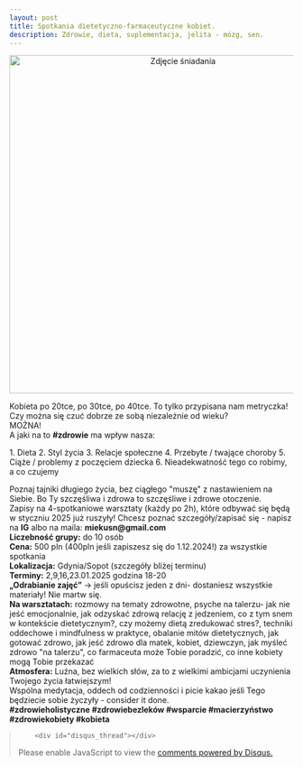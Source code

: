 ```yaml
---
layout: post
title: Spotkania dietetyczno-farmaceutyczne kobiet.
description: Zdrowie, dieta, suplementacja, jelita - mózg, sen.
---
```

<div style="text-align:center;">
    <img src="https://www.pharmabusters.pl/assets/images/styczen-image.jpg" alt="Zdjęcie śniadania" style="width:600px;" />
</div>

<p>Kobieta po 20tce, po 30tce, po 40tce. To tylko przypisana nam metryczka! Czy można się czuć dobrze ze sobą niezależnie od wieku? <br>
MOŻNA! <br>
A jaki na to <b>#zdrowie</b> ma wpływ nasza:
</p>
1. Dieta
2. Styl życia
3. Relacje społeczne
4. Przebyte / twające choroby
5. Ciąże / problemy z poczęciem dziecka
6. Nieadekwatność tego co robimy, a co czujemy

<p>Poznaj tajniki długiego życia, bez ciągłego "muszę" z nastawieniem na Siebie. Bo Ty szczęśliwa i zdrowa to szczęśliwe i zdrowe otoczenie. <br>
Zapisy na 4-spotkaniowe warsztaty (każdy po 2h), które odbywać się będą w styczniu 2025 już ruszyły! Chcesz poznać szczegóły/zapisać się - napisz na <b>IG</b> albo na maila: <b>miekusn@gmail.com</b><br>
<b>Liczebność grupy:</b>  do 10 osób <br>
<b>Cena:</b> 500 pln (400pln jeśli zapiszesz się do 1.12.2024!) za wszystkie spotkania <br>
<b>Lokalizacja:</b> Gdynia/Sopot (szczegóły bliżej terminu)<br>
<b>Terminy:</b> 2,9,16,23.01.2025 godzina 18-20 <br>
<b>„Odrabianie zajęć”</b> -> jeśli opuścisz jeden z dni- dostaniesz wszystkie materiały! Nie martw się.<br>
<b>Na warsztatach:</b> rozmowy na tematy zdrowotne, psyche na talerzu- jak nie jeść emocjonalnie, jak odzyskać zdrową relację z jedzeniem, co z tym snem w kontekście dietetycznym?, czy możemy dietą zredukować stres?, techniki oddechowe i mindfulness w praktyce, obalanie mitów dietetycznych, jak gotować zdrowo, jak jeść zdrowo dla matek, kobiet, dziewczyn, jak myśleć zdrowo "na talerzu", co farmaceuta może Tobie poradzić, co inne kobiety mogą Tobie przekazać<br>
<b>Atmosfera:</b> Luźna, bez wielkich słów, za to z wielkimi ambicjami uczynienia Twojego życia łatwiejszym! <br>
Wspólna medytacja, oddech od codzienności i picie kakao jeśli Tego będziecie sobie życzyły - consider it done. <br>
<b>#zdrowieholistyczne #zdrowiebezleków #wsparcie #macierzyństwo #zdrowiekobiety #kobieta</b>
</p>
<blockquote style="margin-left:0px;">	
		
		<div id="disqus_thread"></div>
<script>
    /**
    *  RECOMMENDED CONFIGURATION VARIABLES: EDIT AND UNCOMMENT THE SECTION BELOW TO INSERT DYNAMIC VALUES FROM YOUR PLATFORM OR CMS.
    *  LEARN WHY DEFINING THESE VARIABLES IS IMPORTANT: https://disqus.com/admin/universalcode/#configuration-variables    */
    /*
    var disqus_config = function () {
    this.page.url = 'https://www.pharmabusters.pl/2024/11/01/cykl-warsztatow-01-2025.html';  // Replace PAGE_URL with your page's canonical URL variable
    this.page.identifier = PAGE_IDENTIFIER; // Replace PAGE_IDENTIFIER with your page's unique identifier variable
    };
    */
    (function() { // DON'T EDIT BELOW THIS LINE
    var d = document, s = d.createElement('script');
    s.src = 'https://pharmabusters.disqus.com/embed.js';
    s.setAttribute('data-timestamp', +new Date());
    (d.head || d.body).appendChild(s);
    })();
</script>
<noscript>Please enable JavaScript to view the <a href="https://disqus.com/?ref_noscript">comments powered by Disqus.</a></noscript>
<script id="dsq-count-scr" src="//pharmabusters.disqus.com/count.js" async></script>
</blockquote>
